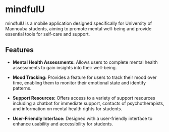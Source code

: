 # mindfulU

mindfulU is a mobile application designed specifically for University of Mannouba students, aiming to promote mental well-being and provide essential tools for self-care and support.

## Features

- **Mental Health Assessments:** Allows users to complete mental health assessments to gain insights into their well-being.
  
- **Mood Tracking:** Provides a feature for users to track their mood over time, enabling them to monitor their emotional state and identify patterns.

- **Support Resources:** Offers access to a variety of support resources including a chatbot for immediate support, contacts of psychotherapists, and information on mental health rights for students.

- **User-Friendly Interface:** Designed with a user-friendly interface to enhance usability and accessibility for students.
